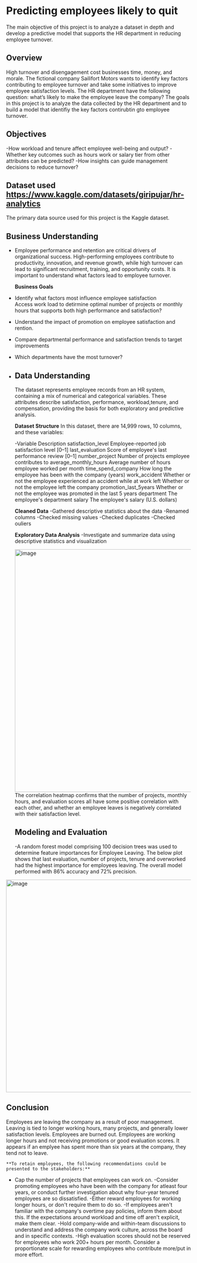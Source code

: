 # Predicting employees likely to quit
The main objective of this project is to analyze a dataset in depth and develop a predictive model that supports the HR department in reducing employee turnover.

## Overview
High turnover and disengagement cost businesses time, money, and morale. The fictional company Sailifort Motors wants to identify key factors contributing to employee turnover and take some initiatives to improve employee satisfaction levels. The HR department have the following question: what’s likely to make the employee leave the company? The goals in this project is to analyze the data collected by the HR department and to build a model that identifiy the key factors contirubtin gto employee turnover. 

## Objectives 
-How workload and tenure affect employee well-being and output?
-Whether key outcomes such as hours work or salary tier from other attributes can be predicted?
-How insights can guide management decisions to reduce turnover? 
 
## Dataset used **https://www.kaggle.com/datasets/giripujar/hr-analytics**
The primary data source used for this project is the Kaggle dataset. 

## Business Understanding
- Employee performance and retention are critical drivers of organizational success. High-performing employees contribute to productivity, innovation, and revenue growth, while high
  turnover can lead to significant recruitment, training, and opportunity costs. It is important to understand what factors lead to employee turnover.
   
  **Business Goals** 
- Identify what factors most influence employee satisfaction  
  Access work load to detirmine optimal number of projects or monthly hours that supports both high performance and satisfaction?
- Understand the impact of promotion on employee satisfaction and rention. 
- Compare departmental performance and satisfaction trends to target improvements
- Which departments have the most turnover?
- 
  ## Data Understanding
  The dataset represents employee records from an HR system, containing a mix of numerical and categorical variables. These attributes describe satisfaction, performance,                   workload,tenure, and compensation, providing the basis for both exploratory and predictive analysis.

  **Dataset Structure**
  In this dataset, there are 14,999 rows, 10 columns, and these variables:

  -Variable	Description
   satisfaction_level	          Employee-reported job satisfaction level [0–1]
   last_evaluation	             Score of employee's last performance review [0–1]
   number_project	              Number of projects employee contributes to
   average_monthly_hours	       Average number of hours employee worked per month
   time_spend_company	          How long the employee has been with the company (years)
   work_accident	               Whether or not the employee experienced an accident while at work
   left	                        Whether or not the employee left the company
   promotion_last_5years	       Whether or not the employee was promoted in the last 5 years
   department	                  The employee's department
   salary                       The employee's salary (U.S. dollars)

  **Cleaned Data**
  -Gathered descriptive statistics about the data
  -Renamed columns
  -Checked missing values
  -Checked duplicates
  -Checked ouliers
  
  **Exploratory Data Analysis**
  -Investigate and summarize data using descriptive statistics and visualization

  <img width="976" height="662" alt="image" src="https://github.com/user-attachments/assets/61254cd3-e3ea-4811-aa9a-76d7d02340e4" />
  The correlation heatmap confirms that the number of projects, monthly hours, and evaluation scores all have some positive correlation with each other, and whether an employee leaves is   negatively correlated with their satisfaction level.

  ## Modeling and Evaluation
  -A random forest model comprising 100 decision trees was used to determine feature importances for Employee Leaving.  The below plot shows that last evaluation, number of projects, tenure and overworked had the highest importance for employees leaving. The overall model performed with 86% accuracy and 72% precision.

<img width="1023" height="580" alt="image" src="https://github.com/user-attachments/assets/d022a524-1188-41c3-87bc-a2b9fb49a17b" />


   ## Conclusion
   Employees are leaving the company as a result of poor management. Leaving is tied to longer working hours, many projects, and generally lower satisfaction levels. Employees are burned    out. Employees are working longer hours and not receiving promotions or good evaluation scores. It appears if an emplyee has spent more than six years at the company, they tend not to    leave. 
  
    **To retain employees, the following recommendations could be presented to the stakeholders:**
  - Cap the number of projects that employees can work on.
  -Consider promoting employees who have been with the company for atleast four years, or conduct further investigation about why four-year tenured employees are so dissatisfied.
  -Either reward employees for working longer hours, or don't require them to do so.
	 -If employees aren't familiar with the company's overtime pay policies, inform them about this. If the expectations around workload and time off aren't explicit, make them clear.
  -Hold company-wide and within-team discussions to understand and address the company work culture, across the board and in specific contexts.
  -High evaluation scores should not be reserved for employees who work 200+ hours per month. Consider a proportionate scale for rewarding employees who contribute more/put in more         effort. 

  

  
  

  
